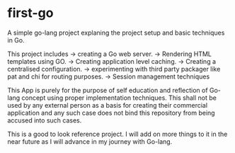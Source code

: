 # first-go
A simple go-lang project explaning the project setup and basic techniques in Go.

This project includes 
-> creating a Go web server.
-> Rendering HTML templates using GO.
-> Creating application level caching.
-> Creating a centralised configuration.
-> experimenting with third party packager like pat and chi for routing purposes.
-> Session management techniques

This App is purely for the purpose of self education and reflection of Go-lang concept using proper implementation techniques.
This shall not be used by any external person as a basis for creating their commercial application and any such case does not bind this repository from being accused into such cases.

This is a good to look reference project.
I will add on more things to it in the near future as I will advance in my journey with Go-lang.
